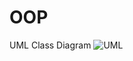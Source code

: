 # OOP
 UML Class Diagram
![UML](https://user-images.githubusercontent.com/101355515/207913041-278b59ea-b0e9-499d-83cf-e3f970546a18.jpg)
